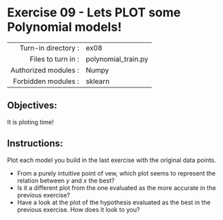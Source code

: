 # Exercise 09 - Lets PLOT some Polynomial models! 

|                         |                     |
| -----------------------:| ------------------  |
|   Turn-in directory :   |  ex08               |
|   Files to turn in :    |  polynomial_train.py      |
|   Authorized modules :  |  Numpy              |
|   Forbidden modules :   |  sklearn            |

## Objectives:  
It is ploting time!  

## Instructions:
Plot each model you build in the last exercise with the original data points.   
* From a purely intuitive point of vew, which plot seems to represent the relation between $y$ and $x$ the best?  
* Is it a different plot from the one evaluated as the more accurate in the previous exercise?  
* Have a look at the plot of the hypothesis evaluated as the best in the previous exercise. How does it look to you? 